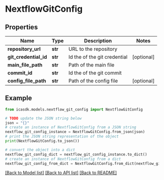 # NextflowGitConfig


## Properties

Name | Type | Description | Notes
------------ | ------------- | ------------- | -------------
**repository_url** | **str** | URL to the repository | 
**git_credential_id** | **str** | Id the of the git credential | [optional] 
**main_file_path** | **str** | Path of the main file | 
**commit_id** | **str** | Id the of the git commit | 
**config_file_path** | **str** | Path of the config file | [optional] 

## Example

```python
from icasdk.models.nextflow_git_config import NextflowGitConfig

# TODO update the JSON string below
json = "{}"
# create an instance of NextflowGitConfig from a JSON string
nextflow_git_config_instance = NextflowGitConfig.from_json(json)
# print the JSON string representation of the object
print(NextflowGitConfig.to_json())

# convert the object into a dict
nextflow_git_config_dict = nextflow_git_config_instance.to_dict()
# create an instance of NextflowGitConfig from a dict
nextflow_git_config_from_dict = NextflowGitConfig.from_dict(nextflow_git_config_dict)
```
[[Back to Model list]](../README.md#documentation-for-models) [[Back to API list]](../README.md#documentation-for-api-endpoints) [[Back to README]](../README.md)


